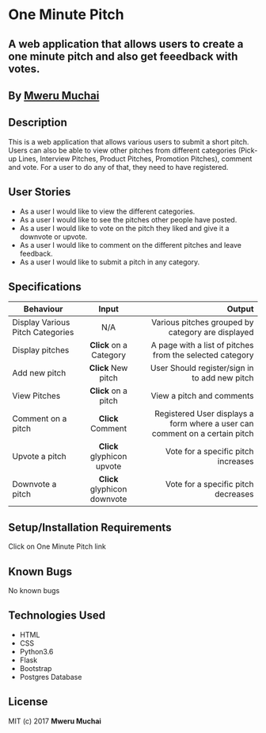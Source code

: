 # One Minute Pitch

## A web application that allows users to create a one minute pitch and also get feeedback with votes.

## By [Mweru Muchai](https://github.com/mwerumuchai)


## Description
This is a web application that allows various users to submit a short pitch. Users can also be able to view other pitches from different categories (Pick-up Lines, Interview Pitches, Product Pitches, Promotion Pitches), comment and vote. For a user to do any of that, they need to have registered.

## User Stories
* As a user I would like to view the different categories.
* As a user I would like to see the pitches other people have posted.
* As a user I would like to vote on the pitch they liked and give it a downvote or upvote.
* As a user I would like to comment on the different pitches and leave feedback.
* As a user I would like to submit a pitch in any category.

## Specifications
| Behaviour | Input | Output |
| --------------- | :----------:| --------: |
|Display Various Pitch Categories | N/A | Various pitches grouped by category are displayed |
|Display pitches | **Click** on a Category| A page with a list of pitches from the selected category |
|Add new pitch | **Click** New pitch | User Should register/sign in to add new pitch |
|View Pitches | **Click** on a pitch | View a pitch and comments |
|Comment on a pitch | **Click** Comment | Registered User displays a form where a user can comment on a certain pitch |
|Upvote a pitch | **Click** glyphicon upvote | Vote for a specific pitch increases |
|Downvote a pitch | **Click** glyphicon downvote | Vote for a specific pitch decreases |

## Setup/Installation Requirements
Click on One Minute Pitch link


## Known Bugs

No known bugs

## Technologies Used

* HTML
* CSS
* Python3.6
* Flask
* Bootstrap
* Postgres Database


## License
MIT (c) 2017 **Mweru Muchai**
